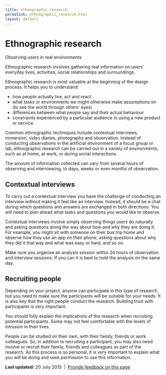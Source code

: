 ```yaml
---
title: ethnographic_research
permalink: ethnographic_research.html
layout: default
---
```

Ethnographic research
=====================

Observing users in real environments

Ethnographic research involves gathering real information on users’ everyday lives, activities, social relationships and surroundings.  

Ethnographic research is most valuable at the beginning of the design process. It helps you to understand:

-   how people actually live, act and react
-   what tasks or environments we might otherwise make assumptions on (to see the world through others’ eyes)
-   differences between what people say and their actual behaviour
-   constraints experienced by a particular audience in using a new product or service.

Common ethnographic techniques include contextual interviews, immersion, video diaries, photographs and observation. Instead of conducting observations in the artificial environment of a focus group or lab, ethnographic research can be carried out in a variety of environments, such as at home, at work, or during social interactions.

The amount of information collected can vary from several hours of observing and interviewing, to days, weeks or even months of observation.

Contextual interviews
---------------------

To carry out a contextual interview you have the challenge of conducting an interview without making it feel like an interview. Instead, it should be a chat during which questions and answers are exchanged in both directions. You will need to plan ahead what tasks and questions you would like to observe.

Contextual interviews involve simply observing things users do naturally and asking questions along the way about how and why they are doing it. For example, you might sit with someone on their bus trip home and observe how they use an app on their phone, asking questions about why they did it that way and what was easy or hard, and so on.

Make sure you organise an analysis session within 24 hours of observation and interview sessions. If you can it is best to hold the analysis on the same day.

Recruiting people
-----------------

Depending on your project, anyone can participate in this type of research, but you need to make sure the participants will be suitable for your needs. It is also key that the right people conduct the research. Building trust with participants is very important.

You should fully explain the implications of the research when recruiting potential participants. Some may not feel comfortable with the levels of intrusion in their lives.

People can be studied on their own, with their family, friends or work colleagues. So, in addition to recruiting a participant, you may also need involve or recruit their family, friends and colleagues as part of the research. As this process is so personal, it is very important to explain what you will be doing and seek permission to use this information.

**Last updated:** 20 July 2015  |  [Provide feedback on this page](../feedback%3Furl_from=Userresarch-Ethnographicresearch.html)

